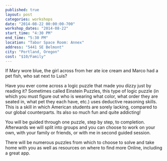 ```yaml
---
published: true
layout: post
categories: workshops
date: "2014-08-22 00:00:00-700"
workshop_dates: "2014-08-22"
start_time: "4:30 PM"
end_time: "5:30 PM"
location: "Tabor Space Room: Annex"
address: "5441 SE Belmont"
city: "Portland, Oregon"
cost: "$10/Family"
---
```




If Mary wore blue, the girl across from her ate ice cream and Marco had a pet fish, who sat next to Luis?

Have you ever come across a logic puzzle that made you dizzy just by reading it? Sometimes called Einstein Puzzles, this type of logic puzzle (in which you must figure out who is wearing what color, what order they are seated in, what pet they each have, etc.) uses deductive reasoning skills. This is a skill in which American students are sorely lacking, compared to our global counterparts. Its also so much fun and quite addicting!

You will be guided through one puzzle, step by step, to completion. Afterwards we will split into groups and you can choose to work on your own, with your family or friends, or with me in second guided session.

There will be numerous puzzles from which to choose to solve and take home with you as well as resources on where to find more Online, including a great app.